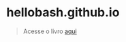 # hellobash.github.io
> Acesse o livro [aqui](https://www.gitbook.com/book/brunojs02/hello-bash-opensanca/details)
